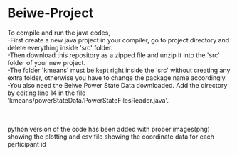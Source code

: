 # Beiwe-Project

To compile and run the java codes,<br>
-First create a new java project in your compiler, go to project directory and delete everything inside 'src' folder.<br>
-Then download this repository as a zipped file and unzip it into the 'src' folder of your new project.<br>
-The folder 'kmeans' must be kept right inside the 'src' without creating any extra folder, otherwise you have to change the package name accordingly.<br>
-You also need the Beiwe Power State Data downloaded. Add the directory by editing line 14 in the file 'kmeans/powerStateData/PowerStateFilesReader.java'.


<br><br>
python version of the code has been added with proper images(png) showing the plotting and csv file showing the coordinate data for each perticipant id
